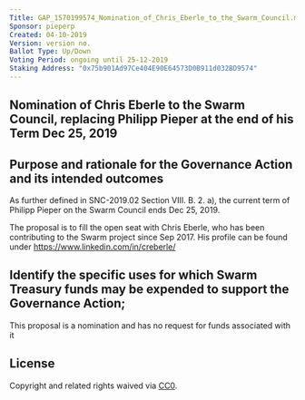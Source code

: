 ```yaml
---
Title: GAP_1570199574_Nomination_of_Chris_Eberle_to_the_Swarm_Council.md
Sponsor: pieperp
Created: 04-10-2019
Version: version no.
Ballot Type: Up/Down
Voting Period: ongoing until 25-12-2019
Staking Address: "0x75b901Ad97Ce404E90E64573D0B911d032BD9574"
---
```


## Nomination of Chris Eberle to the Swarm Council, replacing Philipp Pieper at the end of his Term Dec 25, 2019

## Purpose and rationale for the Governance Action and its intended outcomes

As further defined in SNC-2019.02 Section VIII. B. 2. a), the current term of Philipp Pieper on the Swarm Council ends Dec 25, 2019.

The proposal is to fill the open seat with Chris Eberle, who has been contributing to the Swarm project since Sep 2017. His profile can be found under https://www.linkedin.com/in/creberle/

## Identify the specific uses for which Swarm Treasury funds may be expended to support the Governance Action;

This proposal is a nomination and has no request for funds associated with it

## License
Copyright and related rights waived via [CC0](https://creativecommons.org/publicdomain/zero/1.0/).
